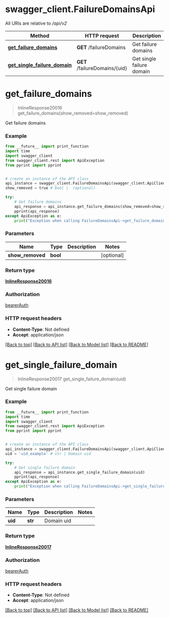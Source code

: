 # swagger_client.FailureDomainsApi

All URIs are relative to */api/v2*

Method | HTTP request | Description
------------- | ------------- | -------------
[**get_failure_domains**](FailureDomainsApi.md#get_failure_domains) | **GET** /failureDomains | Get failure domains
[**get_single_failure_domain**](FailureDomainsApi.md#get_single_failure_domain) | **GET** /failureDomains/{uid} | Get single failure domain

# **get_failure_domains**
> InlineResponse20016 get_failure_domains(show_removed=show_removed)

Get failure domains

### Example
```python
from __future__ import print_function
import time
import swagger_client
from swagger_client.rest import ApiException
from pprint import pprint


# create an instance of the API class
api_instance = swagger_client.FailureDomainsApi(swagger_client.ApiClient(configuration))
show_removed = true # bool |  (optional)

try:
    # Get failure domains
    api_response = api_instance.get_failure_domains(show_removed=show_removed)
    pprint(api_response)
except ApiException as e:
    print("Exception when calling FailureDomainsApi->get_failure_domains: %s\n" % e)
```

### Parameters

Name | Type | Description  | Notes
------------- | ------------- | ------------- | -------------
 **show_removed** | **bool**|  | [optional] 

### Return type

[**InlineResponse20016**](InlineResponse20016.md)

### Authorization

[bearerAuth](../README.md#bearerAuth)

### HTTP request headers

 - **Content-Type**: Not defined
 - **Accept**: application/json

[[Back to top]](#) [[Back to API list]](../README.md#documentation-for-api-endpoints) [[Back to Model list]](../README.md#documentation-for-models) [[Back to README]](../README.md)

# **get_single_failure_domain**
> InlineResponse20017 get_single_failure_domain(uid)

Get single failure domain

### Example
```python
from __future__ import print_function
import time
import swagger_client
from swagger_client.rest import ApiException
from pprint import pprint


# create an instance of the API class
api_instance = swagger_client.FailureDomainsApi(swagger_client.ApiClient(configuration))
uid = 'uid_example' # str | Domain uid

try:
    # Get single failure domain
    api_response = api_instance.get_single_failure_domain(uid)
    pprint(api_response)
except ApiException as e:
    print("Exception when calling FailureDomainsApi->get_single_failure_domain: %s\n" % e)
```

### Parameters

Name | Type | Description  | Notes
------------- | ------------- | ------------- | -------------
 **uid** | **str**| Domain uid | 

### Return type

[**InlineResponse20017**](InlineResponse20017.md)

### Authorization

[bearerAuth](../README.md#bearerAuth)

### HTTP request headers

 - **Content-Type**: Not defined
 - **Accept**: application/json

[[Back to top]](#) [[Back to API list]](../README.md#documentation-for-api-endpoints) [[Back to Model list]](../README.md#documentation-for-models) [[Back to README]](../README.md)

